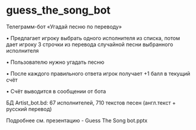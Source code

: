 # guess_the_song_bot
Телеграмм-бот «Угадай песню по переводу»

• Предлагает игроку выбрать одного исполнителя из списка, потом дает игроку 3 строчки из перевода случайной песни выбранного исполнителя

• Пользователю нужно угадать песню

• После каждого правильного ответа игрок получает +1 балл в текущий счёт

• Счёт выводится в сообщении от бота

БД Artist_bot.bd: 67 исполнителей, 710 текстов песен (англ.текст + русский перевод)

Подробнее см. презентацию - Guess The Song bot.pptx
